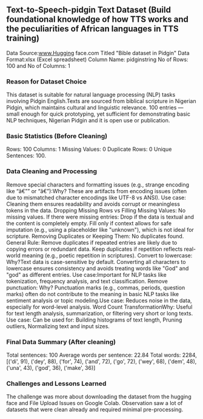 ## Text-to-Speech-pidgin Text Dataset (Build foundational knowledge of how TTS works and the peculiarities of African languages in TTS training)
Data Source:www.Hugging face.com
Titled "Bible dataset in Pidgin"
Data Format:xlsx (Excel spreadsheet)
Column Name: pidginstring
No of Rows: 100 and No of Columns: 1
### Reason for Dataset Choice
This dataset is suitable for natural language processing (NLP) tasks involving Pidgin English.Texts are sourced from biblical scripture in Nigerian Pidgin, which maintains cultural and linguistic relevance.
100 entries — small enough for quick prototyping, yet sufficient for demonstrating basic NLP techniques, Nigerian Pidgin and it is open use or publication.
### Basic Statistics (Before Cleaning)
Rows: 100
Columns: 1
Missing Values: 0
Duplicate Rows: 0 
Unique Sentences: 100.
### Data Cleaning and Processing
Remove special characters and formatting issues (e.g., strange encoding like “â€”” or “â€”):Why? These are artifacts from encoding issues (often due to mismatched character encodings like UTF-8 vs ANSI). Use case: Cleaning them ensures readability and avoids corrupt or meaningless tokens in the data.
Dropping Missing Rows vs Filling Missing Values: No missing values. If there were missing entries: Drop if the data is textual and the content is completely empty. Fill only if context allows for safe imputation (e.g., using a placeholder like "unknown"), which is not ideal for scripture.
Removing Duplicates or Keeping Them: No duplicates found. General Rule: Remove duplicates if repeated entries are likely due to copying errors or redundant data. Keep duplicates if repetition reflects real-world meaning (e.g., poetic repetition in scriptures).
Convert to lowercase: Why?Text data is case-sensitive by default. Converting all characters to lowercase ensures consistency and avoids treating words like "God" and "god" as different entries. Use case:Important for NLP tasks like tokenization, frequency analysis, and text classification.
Remove punctuation: Why? Punctuation marks (e.g., commas, periods, question marks) often do not contribute to the meaning in basic NLP tasks like sentiment analysis or topic modeling.Use case: Reduces noise in the data, especially for word-level analysis.
Word Count TransformationWhy: Useful for text length analysis, summarization, or filtering very short or long texts. Use case: Can be used for: Building histograms of text length, Pruning outliers, Normalizing text and input sizes.
### Final Data Summary (After cleaning)
Total sentences: 100
Average words per sentence: 22.84
Total words: 2284,[('di', 91), ('dey', 88), ('for', 74), ('and', 72), ('go', 72), ('wey', 68), ('dem', 48), ('una', 43), ('god', 36), ('make', 36)]
### Challenges and Lessons Learned
The challenge was more about downloading the dataset from the hugging face and File Upload Issues on Google Colab. 
Observation saw a lot of datasets that were clean already and required minimal pre-processing. 
